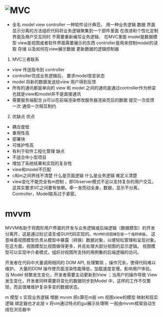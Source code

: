 # ![MVC](https://zhuanlan.zhihu.com/p/79899786)
* 全名 model view controller 一种软件设计典范， 用一种业务逻辑 数据 界面显示分离的方法组织代码将业务逻辑聚集到一个部件里面 在改进和个性化定制界面及用户交互同时 不需要重新编写业务逻辑、
在MVC里面 model是数据模型 view是视图或者软件界面需要展示的东西 controller是用来控制model的读取 存储 以及如何在view展示数据  更新数据的逻辑控制器
1. MVC三者联系 
* view 传送指令到 controller
* controller完成业务逻辑后， 要求model改变状态
* model 将新的数据发送给view 用户得到反馈
* 所有的通讯都是单向的 view 和 model 之间的通讯是通过controller作为桥梁 也就是view和model并不是直接通讯
* 需要服务端配合 js可以在前端渲染修改服务器渲染完后的数据 提交一次反馈一次  通信一次相互制约
2. 优缺点
优点 
* 耦合度低
* 重用性高
* 部署快
* 可维护性高
* 有利于软件工程化管理
缺点
* 不适合中小型项目
* 增加了系统结果和实现的复杂性
* view和model不匹配 
* c和m之间界线不清楚 什么是页面逻辑 什么是业务逻辑 难定义清楚
* view变化不能完全有m控制 ，即Observer模式不足以支持复杂的用户交互。这其实要求VC之间要有依赖。牵一发而动全身，数据，显示不分离，Controller，Model联系过于紧密。

# mvvm 
MVVM有助于将图形用户界面的开发与业务逻辑或后端逻辑（数据模型）的开发分离开，这是通过标记语言或GUI代码实现的。`MVVM的视图模型是一个值转换器`， 这意味着视图模型负责从模型中暴露（转换）数据对象，以便轻松管理和呈现对象。在这方面，视图模型比视图做得更多，并且处理大部分视图的显示逻辑。 视图模型可以实现中介者模式，组织对视图所支持的用例集的后端逻辑的访问。

开发者在代码中大量调用相同的 DOM API, 处理繁琐 ，操作冗余，使得代码难以维护。
大量的DOM 操作使页面渲染性能降低，加载速度变慢，影响用户体验。
当 Model 频繁发生变化，开发者需要主动更新到View ；当用户的操作导致 View 发生变化，开发者同样需要将变化的数据同步到Model 中，这样的工作不仅繁琐，而且很难维护复杂多变的数据状态。

m 模型
c 实现业务逻辑 增删 mvvm 把c算在m层
vm 视图view的模型 映射和现实逻辑 绑定器也才此层
v 将vm通过特点的gui展示处理啊 一般由mvvm框架自动生成在浏览器中